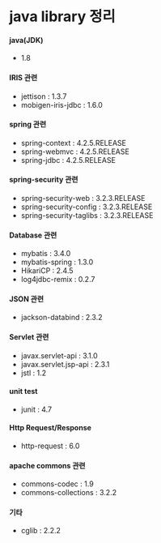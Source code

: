 # java library 정리

#### java(JDK)
- 1.8

#### IRIS 관련
- jettison : 1.3.7
- mobigen-iris-jdbc : 1.6.0

#### spring 관련
- spring-context : 4.2.5.RELEASE
- spring-webmvc : 4.2.5.RELEASE
- spring-jdbc : 4.2.5.RELEASE

#### spring-security 관련
- spring-security-web : 3.2.3.RELEASE
- spring-security-config : 3.2.3.RELEASE
- spring-security-taglibs : 3.2.3.RELEASE

#### Database 관련
- mybatis : 3.4.0
- mybatis-spring : 1.3.0
- HikariCP : 2.4.5
- log4jdbc-remix : 0.2.7

#### JSON 관련
- jackson-databind : 2.3.2

#### Servlet 관련
- javax.servlet-api : 3.1.0
- javax.servlet.jsp-api : 2.3.1
- jstl : 1.2

#### unit test
- junit : 4.7

#### Http Request/Response
- http-request : 6.0

#### apache commons 관련
- commons-codec : 1.9
- commons-collections : 3.2.2

#### 기타
- cglib : 2.2.2
